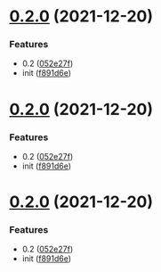 # [0.2.0](https://github.com/speedy-js/mono/compare/f891d6e12265eb12454fedc0d6b43a5b1846744c...v0.2.0) (2021-12-20)


### Features

* 0.2 ([052e27f](https://github.com/speedy-js/mono/commit/052e27f6480b91ef539fb73d61bb05c8ffab1045))
* init ([f891d6e](https://github.com/speedy-js/mono/commit/f891d6e12265eb12454fedc0d6b43a5b1846744c))



# [0.2.0](https://github.com/speedy-js/mono/compare/f891d6e12265eb12454fedc0d6b43a5b1846744c...v0.2.0) (2021-12-20)


### Features

* 0.2 ([052e27f](https://github.com/speedy-js/mono/commit/052e27f6480b91ef539fb73d61bb05c8ffab1045))
* init ([f891d6e](https://github.com/speedy-js/mono/commit/f891d6e12265eb12454fedc0d6b43a5b1846744c))



# [0.2.0](https://github.com/speedy-js/mono/compare/f891d6e12265eb12454fedc0d6b43a5b1846744c...v0.2.0) (2021-12-20)


### Features

* 0.2 ([052e27f](https://github.com/speedy-js/mono/commit/052e27f6480b91ef539fb73d61bb05c8ffab1045))
* init ([f891d6e](https://github.com/speedy-js/mono/commit/f891d6e12265eb12454fedc0d6b43a5b1846744c))



